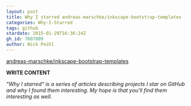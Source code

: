 ```yaml
---
layout: post
title: Why I starred andreas-marschke/inkscape-bootstrap-templates
categories: Why-I-Starred
tags: github
stardate: 2015-01-29T16:36:24Z
gh_id: 7607889
author: Nick Peihl
---
```


[andreas-marschke/inkscape-bootstrap-templates](star.repo.html_url)

**WRITE CONTENT**

*"Why I starred" is a series of articles describing projects I star on GitHub and why I found them interesting. My hope is that you'll find them interesting as well.*

